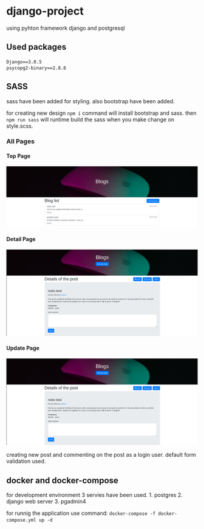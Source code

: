 # django-project
using pyhton framework django and postgresql

## Used packages
    Django==3.0.5
    psycopg2-binary==2.8.6

## SASS
sass have been added for styling.
also bootstrap have been added.

for creating new design ```npm i``` command will install bootstrap and sass.
then ```npm run sass``` will runtime build the sass when you make change on style.scss.

### All Pages 
#### Top Page 
![Alt top page](./doc/blog1.png?raw=true "Top page")
#### Detail Page 
![Alt Detail page](./doc/blog2.png?raw=true "Detail page")
#### Update Page 
![Alt update page](./doc/blog2.png?raw=true "update page")

creating new post and commenting on the post as a login user. default form 
validation used.

## docker and docker-compose
for development environment 3 servies have been used.
    1. postgres
    2. django web server
    3. pgadmin4

for runnig the application use command:
          ``` docker-compose -f docker-compose.yml up -d ```
